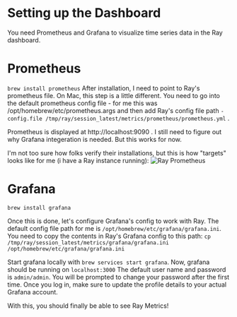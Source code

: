 # Setting up the Dashboard
You need Prometheus and Grafana to visualize time series data in the Ray dashboard.

# Prometheus
`brew install prometheus`
After installation, I need to point to Ray's prometheus file. On Mac, this step is a little different. You need to go into the default prometheus config file - for me this was /opt/homebrew/etc/prometheus.args and then add Ray's config file path `-config.file /tmp/ray/session_latest/metrics/prometheus/prometheus.yml` .


Prometheus is displayed at http://localhost:9090 . I still need to figure out why Grafana integeration is needed. But this works for now. 

I'm not too sure how folks verify their installations, but this is how "targets" looks like for me (i have a Ray instance running):
![Ray Prometheus](prometheus_ray.png)


# Grafana
`brew install grafana`

Once this is done, let's configure Grafana's config to work with Ray. The default config file path for me is `/opt/homebrew/etc/grafana/grafana.ini`. You need to copy the contents in Ray's Grafana config to this path:
`cp /tmp/ray/session_latest/metrics/grafana/grafana.ini /opt/homebrew/etc/grafana/grafana.ini`

Start grafana locally with 
`brew services start grafana`. 
Now, grafana should be running on `localhost:3000`
The default user name and password is `admin/admin`. You will be prompted to change your password after the first time.
Once you log in, make sure to update the profile details to your actual Grafana account.

With this, you should finally be able to see Ray Metrics!